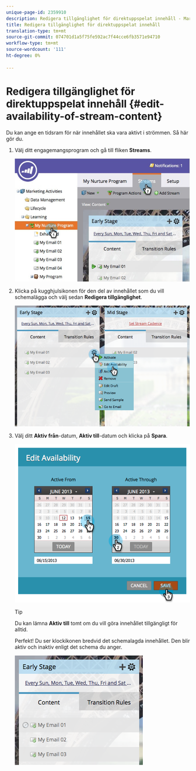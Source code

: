 ```yaml
---
unique-page-id: 2359910
description: Redigera tillgänglighet för direktuppspelat innehåll - Marketo Docs - Produktdokumentation
title: Redigera tillgänglighet för direktuppspelat innehåll
translation-type: tm+mt
source-git-commit: 074701d1a5f75fe592ac7f44cce6fb3571e94710
workflow-type: tm+mt
source-wordcount: '111'
ht-degree: 0%

---
```



# Redigera tillgänglighet för direktuppspelat innehåll {#edit-availability-of-stream-content}

Du kan ange en tidsram för när innehållet ska vara aktivt i strömmen. Så här gör du.

1. Välj ditt engagemangsprogram och gå till fliken **Streams**.

   ![](assets/cloneasteam-2.jpg)

1. Klicka på kugghjulsikonen för den del av innehållet som du vill schemalägga och välj sedan **Redigera tillgänglighet**.

   ![](assets/image2014-9-15-17-3a35-3a56.png)

1. Välj ditt **Aktiv från**-datum, **Aktiv till**-datum och klicka på **Spara**.

   ![](assets/image2014-9-15-17-3a36-3a0.png)

   >[!TIP]
   >
   >Du kan lämna **Aktiv till** tomt om du vill göra innehållet tillgängligt för alltid.

   Perfekt! Du ser klockikonen bredvid det schemalagda innehållet. Den blir aktiv och inaktiv enligt det schema du anger.

   ![](assets/image2014-9-15-17-3a36-3a4.png)
